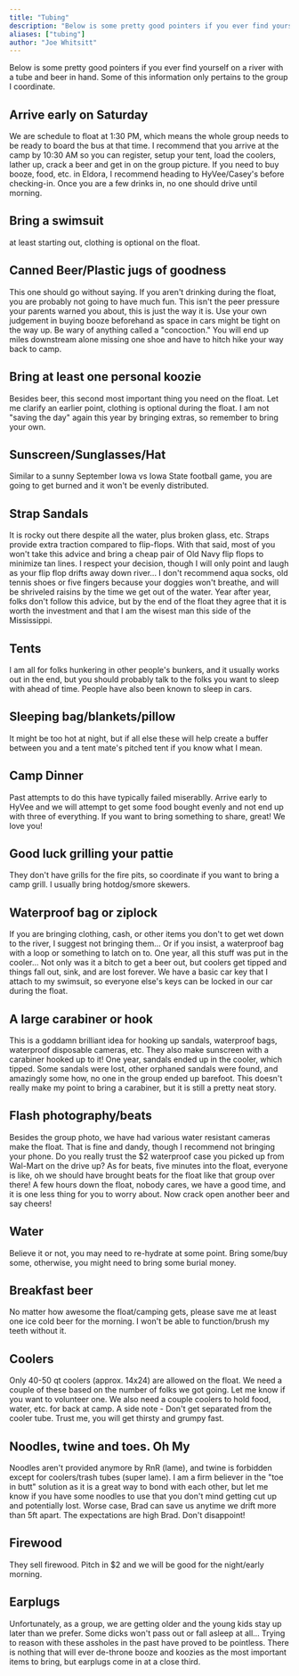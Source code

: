 ```yaml
---
title: "Tubing"
description: "Below is some pretty good pointers if you ever find yourself on a river with a tube and beer in hand."
aliases: ["tubing"]
author: "Joe Whitsitt"
---
```


Below is some pretty good pointers if you ever find yourself on a river with a tube and beer in hand. Some of this information only pertains to the group I coordinate.

## Arrive early on Saturday

We are schedule to float at 1:30 PM, which means the whole group needs to be ready to board the bus at that time. I recommend that you arrive at the camp by 10:30 AM so you can register, setup your tent, load the coolers, lather up, crack a beer and get in on the group picture. If you need to buy booze, food, etc. in Eldora, I recommend heading to HyVee/Casey's before checking-in. Once you are a few drinks in, no one should drive until morning.

## Bring a swimsuit

at least starting out, clothing is optional on the float.

## Canned Beer/Plastic jugs of goodness

This one should go without saying. If you aren't drinking during the float, you are probably not going to have much fun. This isn't the peer pressure your parents warned you about, this is just the way it is. Use your own judgement in buying booze beforehand as space in cars might be tight on the way up. Be wary of anything called a "concoction." You will end up miles downstream alone missing one shoe and have to hitch hike your way back to camp.

## Bring at least one personal koozie

Besides beer, this second most important thing you need on the float. Let me clarify an earlier point, clothing is optional during the float. I am not "saving the day" again this year by bringing extras, so remember to bring your own.

## Sunscreen/Sunglasses/Hat

Similar to a sunny September Iowa vs Iowa State football game, you are going to get burned and it won't be evenly distributed.

## Strap Sandals

It is rocky out there despite all the water, plus broken glass, etc. Straps provide extra traction compared to flip-flops. With that said, most of you won't take this advice and bring a cheap pair of Old Navy flip flops to minimize tan lines. I respect your decision, though I will only point and laugh as your flip flop drifts away down river... I don't recommend aqua socks, old tennis shoes or five fingers because your doggies won't breathe, and will be shriveled raisins by the time we get out of the water. Year after year, folks don't follow this advice, but by the end of the float they agree that it is worth the investment and that I am the wisest man this side of the Mississippi.

## Tents

I am all for folks hunkering in other people's bunkers, and it usually works out in the end, but you should probably talk to the folks you want to sleep with ahead of time. People have also been known to sleep in cars.

## Sleeping bag/blankets/pillow

It might be too hot at night, but if all else these will help create a buffer between you and a tent mate's pitched tent if you know what I mean.

## Camp Dinner

Past attempts to do this have typically failed miserablly. Arrive early to HyVee and we will attempt to get some food bought evenly and not end up with three of everything. If you want to bring something to share, great! We love you!

## Good luck grilling your pattie

They don't have grills for the fire pits, so coordinate if you want to bring a camp grill. I usually bring hotdog/smore skewers.

## Waterproof bag or ziplock

If you are bringing clothing, cash, or other items you don't to get wet down to the river, I suggest not bringing them... Or if you insist, a waterproof bag with a loop or something to latch on to. One year, all this stuff was put in the cooler... Not only was it a bitch to get a beer out, but coolers get tipped and things fall out, sink, and are lost forever. We have a basic car key that I attach to my swimsuit, so everyone else's keys can be locked in our car during the float.

## A large carabiner or hook

This is a goddamn brilliant idea for hooking up sandals, waterproof bags, waterproof disposable cameras, etc. They also make sunscreen with a carabiner hooked up to it! One year, sandals ended up in the cooler, which tipped. Some sandals were lost, other orphaned sandals were found, and amazingly some how, no one in the group ended up barefoot. This doesn't really make my point to bring a carabiner, but it is still a pretty neat story.

## Flash photography/beats

Besides the group photo, we have had various water resistant cameras make the float. That is fine and dandy, though I recommend not bringing your phone. Do you really trust the $2 waterproof case you picked up from Wal-Mart on the drive up? As for beats, five minutes into the float, everyone is like, oh we should have brought beats for the float like that group over there! A few hours down the float, nobody cares, we have a good time, and it is one less thing for you to worry about. Now crack open another beer and say cheers!

## Water

Believe it or not, you may need to re-hydrate at some point. Bring some/buy some, otherwise, you might need to bring some burial money.

## Breakfast beer

No matter how awesome the float/camping gets, please save me at least one ice cold beer for the morning. I won't be able to function/brush my teeth without it.

## Coolers

Only 40-50 qt coolers (approx. 14x24) are allowed on the float. We need a couple of these based on the number of folks we got going. Let me know if you want to volunteer one. We also need a couple coolers to hold food, water, etc. for back at camp. A side note - Don't get separated from the cooler tube. Trust me, you will get thirsty and grumpy fast.

## Noodles, twine and toes. Oh My

Noodles aren't provided anymore by RnR (lame), and twine is forbidden except for coolers/trash tubes (super lame). I am a firm believer in the "toe in butt" solution as it is a great way to bond with each other, but let me know if you have some noodles to use that you don't mind getting cut up and potentially lost. Worse case, Brad can save us anytime we drift more than 5ft apart. The expectations are high Brad. Don't disappoint!

## Firewood

They sell firewood. Pitch in $2 and we will be good for the night/early morning.

## Earplugs

Unfortunately, as a group, we are getting older and the young kids stay up later than we prefer. Some dicks won't pass out or fall asleep at all... Trying to reason with these assholes in the past have proved to be pointless. There is nothing that will ever de-throne booze and koozies as the most important items to bring, but earplugs come in at a close third.
